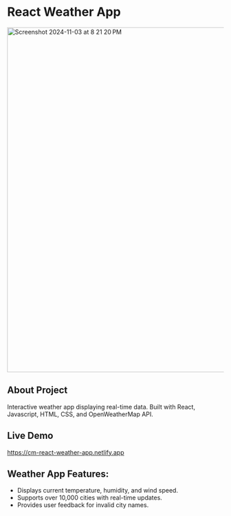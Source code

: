 # React Weather App
<img width="802" alt="Screenshot 2024-11-03 at 8 21 20 PM" src="https://github.com/user-attachments/assets/0fda69af-745e-47ae-affa-47b85381f905">

## About Project
Interactive weather app displaying real-time data. Built with React, Javascript, HTML, CSS, and OpenWeatherMap API.

## Live Demo
https://cm-react-weather-app.netlify.app

## Weather App Features:
- Displays current temperature, humidity, and wind speed.
- Supports over 10,000 cities with real-time updates.
- Provides user feedback for invalid city names.
